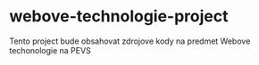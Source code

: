 # webove-technologie-project
Tento project bude obsahovat zdrojove kody na predmet Webove techonologie na PEVS
